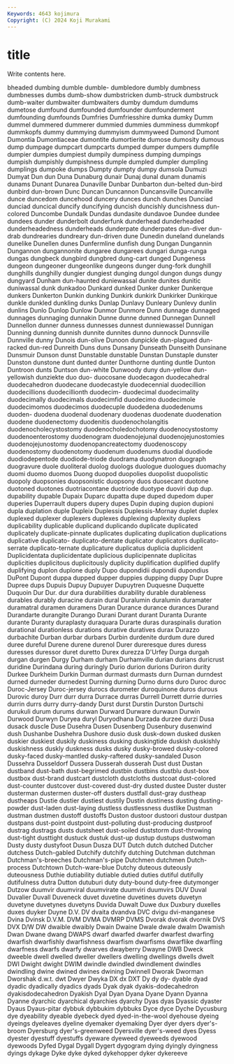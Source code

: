 ```yaml
---
Keywords: 4643 kojimura
Copyright: (C) 2024 Koji Murakami
---
```


# title

Write contents here.



bheaded
dumbing dumble dumble- dumbledore dumbly dumbness dumbnesses dumbs dumb-show dumbstricken
dumb-struck dumbstruck dumb-waiter dumbwaiter dumbwaiters dumby dumdum dumdums dumetose dumfound
dumfounded dumfounder dumfounderment dumfounding dumfounds Dumfries Dumfriesshire dumka dumky Dumm
dummel dummered dummerer dummied dummies dumminess dummkopf dummkopfs dummy dummying
dummyism dummyweed Dumond Dumont Dumontia Dumontiaceae dumontite dumortierite dumose dumosity
dumous dump dumpage dumpcart dumpcarts dumped dumper dumpers dumpfile dumpier
dumpies dumpiest dumpily dumpiness dumping dumpings dumpish dumpishly dumpishness dumple
dumpled dumpler dumpling dumplings dumpoke dumps Dumpty dumpty dumpy dumsola
Dumuzi Dumyat Dun dun Duna Dunaburg dunair Dunaj dunal dunam
dunamis dunams Dunant Dunarea Dunaville Dunbar Dunbarton dun-belted dun-bird dunbird
dun-brown Dunc Duncan Duncannon Duncansville Duncanville dunce duncedom duncehood duncery
dunces dunch dunches Dunciad dunciad duncical duncify duncifying duncish duncishly
duncishness dun-colored Duncombe Dundalk Dundas dundasite dundavoe Dundee dundee dundees
dunder dunderbolt dunderfunk dunderhead dunderheaded dunderheadedness dunderheads dunderpate dunderpates dun-diver
dun-drab dundrearies dundreary dun-driven dune Dunedin duneland dunelands dunelike Dunellen
dunes Dunfermline dunfish dung Dungan Dungannin Dungannon dungannonite dungaree dungarees
dungari dunga-runga dungas dungbeck dungbird dungbred dung-cart dunged Dungeness dungeon
dungeoner dungeonlike dungeons dunger dung-fork dunghill dunghills dunghilly dungier dungiest
dunging dungol dungon dungs dungy dungyard Dunham dun-haunted duniewassal dunite
dunites dunitic duniwassal dunk dunkadoo Dunkard dunked Dunker dunker Dunkerque
dunkers Dunkerton Dunkin dunking Dunkirk dunkirk Dunkirker Dunkirque dunkle dunkled
dunkling dunks Dunlap Dunlavy Dunleary Dunlevy dunlin dunlins Dunlo Dunlop
Dunlow Dunmor Dunmore Dunn dunnage dunnaged dunnages dunnaging dunnakin Dunne
dunne dunned Dunnegan Dunnell Dunnellon dunner dunness dunnesses dunnest dunniewassel
Dunnigan Dunning dunning dunnish dunnite dunnites dunno dunnock Dunnsville Dunnville
dunny Dunois dun-olive Dunoon dunpickle dun-plagued dun-racked dun-red Dunreith Duns
duns Dunsany Dunseath Dunseith Dunsinane Dunsmuir Dunson dunst Dunstable dunstable
Dunstan Dunstaple dunster Dunston dunstone dunt dunted dunter Dunthorne dunting
duntle Dunton Duntroon dunts Duntson dun-white Dunwoody duny dun-yellow dun-yellowish
dunziekte duo duo- duocosane duodecagon duodecahedral duodecahedron duodecane duodecastyle duodecennial
duodecillion duodecillions duodecillionth duodecim- duodecimal duodecimality duodecimally duodecimals duodecimfid duodecimo
duodecimole duodecimomos duodecimos duodecuple duodedena duodedenums duoden- duodena duodenal duodenary
duodenas duodenate duodenation duodene duodenectomy duodenitis duodenocholangitis duodenocholecystostomy duodenocholedochotomy duodenocystostomy
duodenoenterostomy duodenogram duodenojejunal duodenojejunostomies duodenojejunostomy duodenopancreatectomy duodenoscopy duodenostomy duodenotomy duodenum
duodenums duodial duodiode duodiodepentode duodiode-triode duodrama duodynatron duograph duogravure duole
duoliteral duolog duologs duologue duologues duomachy duomi duomo duomos Duong
duopod duopolies duopolist duopolistic duopoly duopsonies duopsonistic duopsony duos duosecant
duotone duotoned duotones duotriacontane duotriode duotype duoviri dup dup. dupability
dupable Dupaix Duparc dupatta dupe duped dupedom duper duperies Duperrault
dupers dupery dupes Dupin duping dupion dupioni dupla duplation duple
Dupleix Duplessis Duplessis-Mornay duplet duplex duplexed duplexer duplexers duplexes duplexing
duplexity duplexs duplicability duplicable duplicand duplicando duplicate duplicated duplicately duplicate-pinnate
duplicates duplicating duplication duplications duplicative duplicato- duplicato-dentate duplicator duplicators duplicato-serrate
duplicato-ternate duplicature duplicatus duplicia duplicident Duplicidentata duplicidentate duplicious duplicipennate duplicitas
duplicities duplicitous duplicitously duplicity duplification duplified duplify duplifying duplon duplone
duply Dupo dupondidii dupondii dupondius DuPont Dupont duppa dupped dupper
duppies dupping duppy Dupr Dupre Dupree dups Dupuis Dupuy Dupuyer
Dupuytren Duquesne Duquette Duquoin Dur Dur. dur dura durabilities durability
durable durableness durables durably duracine durain dural Duralumin duralumin duramater
duramatral duramen duramens Duran Durance durance durances Durand Durandarte durangite
Durango Durani Durant durant Duranta Durante durante Duranty duraplasty duraquara
Durarte duras duraspinalis duration durational durationless durations durative duratives durax
Durazzo durbachite Durban durbar durbars Durbin durdenite durdum dure dured
duree dureful Durene durene durenol Durer dureresque dures duress duresses
duressor duret duretto Durex durezza D'Urfey Durga durgah durgan durgen
Durgy Durham durham Durhamville durian durians duricrust duridine Durindana during
duringly Durio durion durions Duriron durity Durkee Durkheim Durkin Durman
durmast durmasts durn Durnan durndest durned durneder durnedest Durning durning
Durno durns duro Duroc duroc Duroc-Jersey Duroc-jersey durocs durometer duroquinone
duros durous Durovic duroy Durr durr durra Durrace durras Durrell
Durrett durrie durries durrin durrs durry durry-dandy Durst durst Durstin
Durston Durtschi durukuli durum durums durwan Durward Durware durwaun Durwin
Durwood Durwyn Duryea duryl Duryodhana Durzada durzee durzi Dusa dusack
duscle Duse Dusehra Dusen Dusenberg Dusenbury dusenwind dush Dushanbe Dushehra
Dushore dusio dusk dusk-down dusked dusken duskier duskiest duskily duskiness
dusking duskingtide duskish duskishly duskishness duskly duskness dusks dusky dusky-browed
dusky-colored dusky-faced dusky-mantled dusky-raftered dusky-sandaled Duson Dussehra Dusseldorf Dussera Dusserah
dusserah Dust dust Dustan dustband dust-bath dust-begrimed dustbin dustbins dustblu
dust-box dustbox dust-brand dustcart dustcloth dustcloths dustcoat dust-colored dust-counter dustcover
dust-covered dust-dry dusted dustee Duster duster dusterman dustermen duster-off dusters
dustfall dust-gray dustheap dustheaps Dustie dustier dustiest dustily Dustin dustiness
dusting dusting-powder dust-laden dust-laying dustless dustlessness dustlike Dustman dustman dustmen
dustoff dustoffs Duston dustoor dustoori dustour dustpan dustpans dust-point dustpoint
dust-polluting dust-producing dustproof dustrag dustrags dusts dustsheet dust-soiled duststorm dust-throwing
dust-tight dusttight dustuck dustuk dust-up dustup dustups dustwoman Dusty dusty
dustyfoot Dusun Dusza DUT Dutch dutch dutched Dutcher dutchess Dutch-gabled
Dutchify dutchify dutching Dutchman dutchman Dutchman's-breeches Dutchman's-pipe Dutchmen dutchmen Dutch-process
Dutchtown Dutch-ware-blue Dutchy duteous duteously duteousness Duthie dutiability dutiable dutied
duties dutiful dutifully dutifulness dutra Dutton dutuburi duty duty-bound duty-free
dutymonger Dutzow duumvir duumviral duumvirate duumviri duumvirs DUV Duval Duvalier
Duvall Duveneck duvet duvetine duvetines duvets duvetyn duvetyne duvetynes duvetyns
Duvida Duwalt Duwe dux Duxbury duxelles duxes duyker Duyne D.V.
DV dvaita dvandva DVC dvigu dvi-manganese Dvina Dvinsk D.V.M. DVM
DVMA DVMRP DVMS Dvorak dvorak dvornik DVS DVX D/W DW
dwaible dwaibly Dwain Dwaine Dwale dwale dwalm Dwamish Dwan Dwane
dwang DWAPS dwarf dwarfed dwarfer dwarfest dwarfing dwarfish dwarfishly dwarfishness
dwarfism dwarfisms dwarflike dwarfling dwarfness dwarfs dwarfy dwarves dwayberry Dwayne
DWB Dweck dweeble dwell dwelled dweller dwellers dwelling dwellings dwells
dwelt DWI Dwight dwight DWIM dwindle dwindled dwindlement dwindles dwindling
dwine dwined dwines dwining Dwinnell Dworak Dworman Dworshak d.w.t. dwt
Dwyer Dwyka DX dx DXT Dy dy dy- dyable dyad
dyadic dyadically dyadics dyads Dyak dyak dyakis-dodecahedron dyakisdodecahedron Dyakish Dyal
Dyan Dyana Dyane Dyann Dyanna Dyanne dyarchic dyarchical dyarchies dyarchy
Dyas dyas Dyassic dyaster Dyaus Dyaus-pitar dybbuk dybbukim dybbuks Dyce
dyce Dyche Dycusburg dye dyeability dyeable dyebeck dyed dyed-in-the-wool dyehouse
dyeing dyeings dyeleaves dyeline dyemaker dyemaking Dyer dyer dyers dyer's-broom
Dyersburg dyer's-greenweed Dyersville dyer's-weed dyes Dyess dyester dyestuff dyestuffs dyeware
dyeweed dyeweeds dyewood dyewoods Dyfed Dygal Dygall Dygert dygogram dying
dyingly dyingness dyings dykage Dyke dyke dyked dykehopper dyker dykereeve

